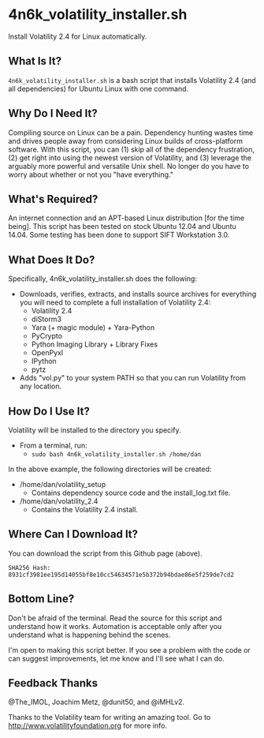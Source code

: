 4n6k_volatility_installer.sh
============================

Install Volatility 2.4 for Linux automatically.

What Is It?
-----------
`4n6k_volatility_installer.sh` is a bash script that installs Volatility 2.4 (and all dependencies) for Ubuntu Linux with one command.

Why Do I Need It?
-----------------
Compiling source on Linux can be a pain. Dependency hunting wastes time and drives people away from considering Linux builds of cross-platform software. With this script, you can (1) skip all of the dependency frustration, (2) get right into using the newest version of Volatility, and (3) leverage the arguably more powerful and versatile Unix shell. No longer do you have to worry about whether or not you "have everything."

What's Required?
----------------
An internet connection and an APT-based Linux distribution [for the time being]. This script has been tested on stock Ubuntu 12.04 and Ubuntu 14.04. Some testing has been done to support SIFT Workstation 3.0.

What Does It Do?
----------------
Specifically, 4n6k_volatility_installer.sh does the following:

* Downloads, verifies, extracts, and installs source archives for everything you will need to complete a full installation of Volatility 2.4:
  * Volatility 2.4
  * diStorm3
  * Yara (+ magic module) + Yara-Python
  * PyCrypto
  * Python Imaging Library + Library Fixes
  * OpenPyxl
  * IPython
  * pytz
* Adds "vol.py" to your system PATH so that you can run Volatility from any location.

How Do I Use It?
----------------
Volatility will be installed to the directory you specify.

* From a terminal, run: 
  * `sudo bash 4n6k_volatility_installer.sh /home/dan`

In the above example, the following directories will be created:

* /home/dan/volatility_setup 
  * Contains dependency source code and the install_log.txt file.
* /home/dan/volatility_2.4
  * Contains the Volatility 2.4 install.

Where Can I Download It?
------------------------
You can download the script from this Github page (above). 

`SHA256 Hash: 8931cf3981ee195d14055bf8e10cc54634571e5b372b94bdae86e5f259de7cd2`

Bottom Line?
------------
Don't be afraid of the terminal. Read the source for this script and understand how it works. Automation is acceptable only after you understand what is happening behind the scenes.

I'm open to making this script better. If you see a problem with the code or can suggest improvements, let me know and I'll see what I can do.

Feedback Thanks
---------------
@The_IMOL, Joachim Metz, @dunit50, and @iMHLv2.

Thanks to the Volatility team for writing an amazing tool. Go to http://www.volatilityfoundation.org for more info.
